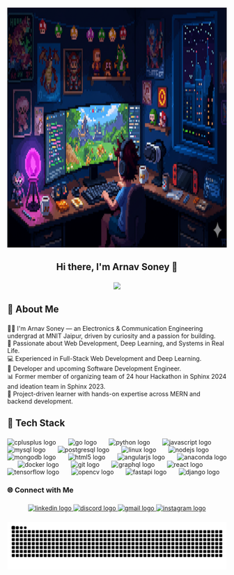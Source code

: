 <br clear="both">

<div align="center">
  <img height="550" src="https://raw.githubusercontent.com/Arnav-Soney/Arnav-Soney/main/unnamed.png" />
</div>

###

<h2 align="center">Hi there, I'm Arnav Soney 👋</h2>

###

<div align="center">
  <img src="https://visitor-badge.laobi.icu/badge?page_id=Arnav-Soney.Arnav-Soney&left_color=turquoise&left_text=Profile%20Visitors" />
</div>

###

<h2 align="left">🚀 About Me</h2>

###

<p align="left">🧑‍🎓 I'm Arnav Soney — an Electronics & Communication Engineering undergrad at MNIT Jaipur, driven by curiosity and a passion for building.<br>🔬 Passionate about Web Development, Deep Learning, and Systems in Real Life.<br>💻 Experienced in Full-Stack Web Development and Deep Learning.<br>🎨 Developer and upcoming Software Development Engineer.<br>📊 Former member of organizing team of 24 hour Hackathon in Sphinx 2024 and ideation team in Sphinx 2023.<br>🚀 Project-driven learner with hands-on expertise across MERN and backend development.</p>

###

<h2 align="left">🧰 Tech Stack</h2>

###

<div align="left">
  <img src="https://cdn.jsdelivr.net/gh/devicons/devicon/icons/cplusplus/cplusplus-original.svg" height="50" alt="cplusplus logo" />
  <img width="20" />
  <img src="https://cdn.jsdelivr.net/gh/devicons/devicon/icons/go/go-original.svg" height="50" alt="go logo" />
  <img width="20" />
  <img src="https://cdn.jsdelivr.net/gh/devicons/devicon/icons/python/python-original-wordmark.svg" height="50" alt="python logo" />
  <img width="20" />
  <img src="https://cdn.jsdelivr.net/gh/devicons/devicon/icons/javascript/javascript-original.svg" height="50" alt="javascript logo" />
  <img width="20" />
  <img src="https://cdn.jsdelivr.net/gh/devicons/devicon/icons/mysql/mysql-original-wordmark.svg" height="50" alt="mysql logo" />
  <img width="20" />
  <img src="https://cdn.jsdelivr.net/gh/devicons/devicon/icons/postgresql/postgresql-plain-wordmark.svg" height="50" alt="postgresql logo" />
  <img width="20" />
  <img src="https://cdn.jsdelivr.net/gh/devicons/devicon/icons/linux/linux-original.svg" height="50" alt="linux logo" />
  <img width="20" />
  <img src="https://cdn.jsdelivr.net/gh/devicons/devicon/icons/nodejs/nodejs-original-wordmark.svg" height="50" alt="nodejs logo" />
  <img width="20" />
  <img src="https://cdn.jsdelivr.net/gh/devicons/devicon/icons/mongodb/mongodb-original-wordmark.svg" height="50" alt="mongodb logo" />
  <img width="20" />
  <img src="https://cdn.jsdelivr.net/gh/devicons/devicon/icons/html5/html5-plain-wordmark.svg" height="50" alt="html5 logo" />
  <img width="20" />
  <img src="https://cdn.jsdelivr.net/gh/devicons/devicon/icons/angularjs/angularjs-original.svg" height="50" alt="angularjs logo" />
  <img width="20" />
  <img src="https://cdn.jsdelivr.net/gh/devicons/devicon/icons/anaconda/anaconda-original-wordmark.svg" height="50" alt="anaconda logo" />
  <img width="20" />
  <img src="https://cdn.jsdelivr.net/gh/devicons/devicon/icons/docker/docker-plain-wordmark.svg" height="50" alt="docker logo" />
  <img width="20" />
  <img src="https://cdn.jsdelivr.net/gh/devicons/devicon/icons/git/git-plain.svg" height="50" alt="git logo" />
  <img width="20" />
  <img src="https://cdn.jsdelivr.net/gh/devicons/devicon/icons/graphql/graphql-plain-wordmark.svg" height="50" alt="graphql logo" />
  <img width="20" />
  <img src="https://cdn.jsdelivr.net/gh/devicons/devicon/icons/react/react-original.svg" height="50" alt="react logo" />
  <img width="20" />
  <img src="https://cdn.jsdelivr.net/gh/devicons/devicon/icons/tensorflow/tensorflow-original.svg" height="50" alt="tensorflow logo" />
  <img width="20" />
  <img src="https://cdn.jsdelivr.net/gh/devicons/devicon/icons/opencv/opencv-original-wordmark.svg" height="50" alt="opencv logo" />
  <img width="20" />
  <img src="https://cdn.jsdelivr.net/gh/devicons/devicon/icons/fastapi/fastapi-original-wordmark.svg" height="50" alt="fastapi logo" />
  <img width="20" />
  <img src="https://cdn.jsdelivr.net/gh/devicons/devicon/icons/django/django-plain.svg" height="50" alt="django logo" />
</div>

###

<h3 align="left">🌐 Connect with Me</h3>

###

<div align="center">
  <a href="https://www.linkedin.com/in/arnav-soney/" target="_blank">
    <img src="https://img.shields.io/static/v1?message=LinkedIn&logo=linkedin&label=&color=0077B5&logoColor=white&labelColor=&style=flat" height="50" alt="linkedin logo" />
  </a>
  <a href="https://discordapp.com/users/1171151012116045890" target="_blank">
    <img src="https://img.shields.io/static/v1?message=Discord&logo=discord&label=&color=7289DA&logoColor=white&labelColor=&style=flat" height="50" alt="discord logo" />
  </a>
  <a href="mailto:arnav.soney@gmail.com" target="_blank">
    <img src="https://img.shields.io/static/v1?message=Gmail&logo=gmail&label=&color=D14836&logoColor=white&labelColor=&style=flat" height="50" alt="gmail logo" />
  </a>
  <a href="https://www.instagram.com/arnavsoney" target="_blank">
    <img src="https://img.shields.io/static/v1?message=Instagram&logo=instagram&label=&color=E4405F&logoColor=white&labelColor=&style=flat" height="50" alt="instagram logo" />
  </a>
</div>

###

<img src="https://raw.githubusercontent.com/Arnav-Soney/Arnav-Soney/output/snake.svg" alt="Snake animation" />

###

